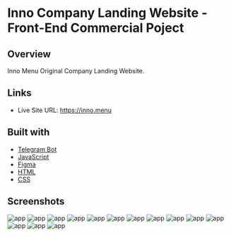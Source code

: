# Inno Company Landing Website - Front-End Commercial Poject

## Overview

Inno Menu Original Company Landing Website.

## Links

- Live Site URL: https://inno.menu

## Built with

- [Telegram Bot](https://core.telegram.org/bots/api)
- [JavaScript](https://developer.mozilla.org/en-US/docs/Web/JavaScript)
- [Figma](https://www.figma.com/)
- [HTML](https://developer.mozilla.org/en-US/docs/Web/HTML)
- [CSS](https://developer.mozilla.org/en-US/docs/Web/CSS)

## Screenshots

![app](https://github.com/MustafaJohnny/Inno-Landing-Spanish/blob/master/Images/1.png?raw=true)
![app](https://github.com/MustafaJohnny/Inno-Landing-Spanish/blob/master/Images/2.png?raw=true)
![app](https://github.com/MustafaJohnny/Inno-Landing-Spanish/blob/master/Images/3.png?raw=true)
![app](https://github.com/MustafaJohnny/Inno-Landing-Spanish/blob/master/Images/4.png?raw=true)
![app](https://github.com/MustafaJohnny/Inno-Landing-Spanish/blob/master/Images/5.png?raw=true)
![app](https://github.com/MustafaJohnny/Inno-Landing-Spanish/blob/master/Images/6.png?raw=true)
![app](https://github.com/MustafaJohnny/Inno-Landing-Spanish/blob/master/Images/7.png?raw=true)
![app](https://github.com/MustafaJohnny/Inno-Landing-Spanish/blob/master/Images/8.png?raw=true)
![app](https://github.com/MustafaJohnny/Inno-Landing-Spanish/blob/master/Images/9.png?raw=true)
![app](https://github.com/MustafaJohnny/Inno-Landing-Spanish/blob/master/Images/10.png?raw=true)
![app](https://github.com/MustafaJohnny/Inno-Landing-Spanish/blob/master/Images/11.png?raw=true)
![app](https://github.com/MustafaJohnny/Inno-Landing-Spanish/blob/master/Images/12.png?raw=true)
![app](https://github.com/MustafaJohnny/Inno-Landing-Spanish/blob/master/Images/13.png?raw=true)
![app](https://github.com/MustafaJohnny/Inno-Landing-Spanish/blob/master/Images/14.png?raw=true)
